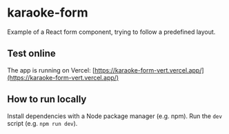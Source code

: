 # karaoke-form

Example of a React form component, trying to follow a predefined layout.

## Test online

The app is running on Vercel: [https://karaoke-form-vert.vercel.app/](https://karaoke-form-vert.vercel.app/)

## How to run locally

Install dependencies with a Node package manager (e.g. npm). Run the `dev` script (e.g. `npm run dev`).
